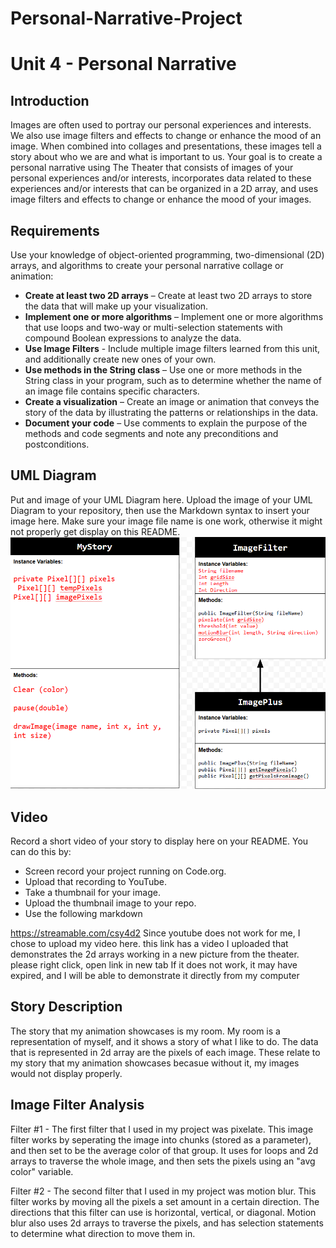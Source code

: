 # Personal-Narrative-Project
# Unit 4 - Personal Narrative

## Introduction

Images are often used to portray our personal experiences and interests. We also use image filters and effects to change or enhance the mood of an image. When combined into collages and presentations, these images tell a story about who we are and what is important to us. Your goal is to create a personal narrative using The Theater that consists of images of your personal experiences and/or interests, incorporates data related to these experiences and/or interests that can be organized in a 2D array, and uses image filters and effects to change or enhance the mood of your images.

## Requirements

Use your knowledge of object-oriented programming, two-dimensional (2D) arrays, and algorithms to create your personal narrative collage or animation:

- **Create at least two 2D arrays** – Create at least two 2D arrays to store the data that will make up your visualization.
- **Implement one or more algorithms** – Implement one or more algorithms that use loops and two-way or multi-selection statements with compound Boolean expressions to analyze the data.
- **Use Image Filters** - Include multiple image filters learned from this unit, and additionally create new ones of your own.
- **Use methods in the String class** – Use one or more methods in the String class in your program, such as to determine whether the name of an image file contains specific characters.
- **Create a visualization** – Create an image or animation that conveys the story of the data by illustrating the patterns or relationships in the data.
- **Document your code** – Use comments to explain the purpose of the methods and code segments and note any preconditions and postconditions.

## UML Diagram

Put and image of your UML Diagram here. Upload the image of your UML Diagram to your repository, then use the Markdown syntax to insert your image here. Make sure your image file name is one work, otherwise it might not properly get display on this README.
![alt text](<Screenshot 2025-01-31 094611-1.png>)
## Video

Record a short video of your story to display here on your README. You can do this by:

- Screen record your project running on Code.org.
- Upload that recording to YouTube.
- Take a thumbnail for your image.
- Upload the thumbnail image to your repo.
- Use the following markdown


https://streamable.com/csy4d2
Since youtube does not work for me, I chose to upload my video here.
this link has a video I uploaded that demonstrates the 2d arrays working in a new picture from the theater. 
please right click, open link in new tab
If it does not work, it may have expired, and I will be able to demonstrate it directly from my computer
## Story Description

The story that my animation showcases is my room. My room is a representation of myself, and it shows a story of what I like to do. The data that is represented in 2d array are the pixels of each image. These relate to my story that my animation showcases becasue without it, my images would not display properly.
## Image Filter Analysis

Filter #1 - The first filter that I used in my project was pixelate. This image filter works by seperating the image into chunks (stored as a parameter), and then set to be the average color of that group. It uses for loops and 2d arrays to traverse the whole image, and then sets the pixels using an "avg color" variable.

Filter #2 - The second filter that I used in my project was motion blur. This filter works by moving all the pixels a set amount in a certain direction. The directions that this filter can use is horizontal, vertical, or diagonal. Motion blur also uses 2d arrays to traverse the pixels, and has selection statements to determine what direction to move them in.